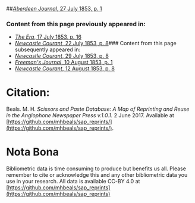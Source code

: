 ##[*Aberdeen Journal*, 27 July 1853, p. 1](https://mhbeals.github.io/sap_html/Aberdeen-Journal/Aberdeen-Journal-27-July-1853-p-1)

### Content from this page previously appeared in:
+ [*The Era*, 17 July 1853, p. 16](https://mhbeals.github.io/sap_html/The-Era/The-Era-17-July-1853-p-16)
+ [*Newcastle Courant*, 22 July 1853, p. 8](https://mhbeals.github.io/sap_html/Newcastle-Courant/Newcastle-Courant-22-July-1853-p-8)### Content from this page subsequently appeared in:
+ [*Newcastle Courant*, 29 July 1853, p. 8](https://mhbeals.github.io/sap_html/Newcastle-Courant/Newcastle-Courant-29-July-1853-p-8)
+ [*Freeman's Journal*, 10 August 1853, p. 1](https://mhbeals.github.io/sap_html/Freeman's-Journal/Freeman's-Journal-10-August-1853-p-1)
+ [*Newcastle Courant*, 12 August 1853, p. 8](https://mhbeals.github.io/sap_html/Newcastle-Courant/Newcastle-Courant-12-August-1853-p-8)
                    
# Citation: 

Beals. M. H. *Scissors and Paste Database: A Map of Reprinting and Reuse in the Anglophone Newspaper Press v.1.0.1.* 2 June 2017. Available at [https://github.com/mhbeals/sap_reprints/](https://github.com/mhbeals/sap_reprints/). 
                    
# Nota Bona

Bibliometric data is time consuming to produce but benefits us all. Please remember to cite or acknowledge this and any other bibliometric data you use in your research. All data is available CC-BY 4.0 at [https://github.com/mhbeals/sap_reprints](https://github.com/mhbeals/sap_reprints)